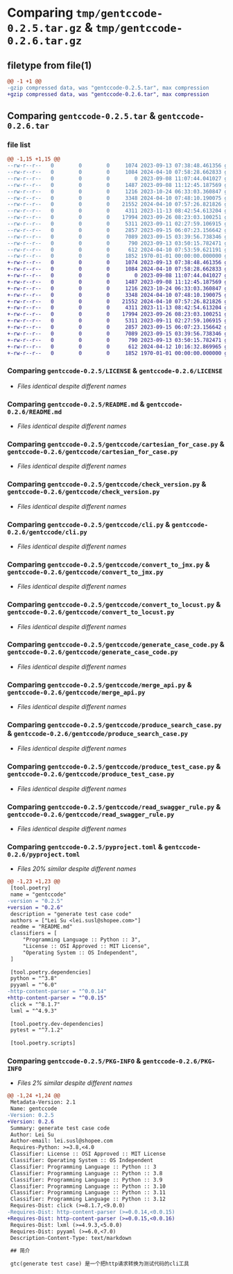 # Comparing `tmp/gentccode-0.2.5.tar.gz` & `tmp/gentccode-0.2.6.tar.gz`

## filetype from file(1)

```diff
@@ -1 +1 @@
-gzip compressed data, was "gentccode-0.2.5.tar", max compression
+gzip compressed data, was "gentccode-0.2.6.tar", max compression
```

## Comparing `gentccode-0.2.5.tar` & `gentccode-0.2.6.tar`

### file list

```diff
@@ -1,15 +1,15 @@
--rw-r--r--   0        0        0     1074 2023-09-13 07:38:48.461356 gentccode-0.2.5/LICENSE
--rw-r--r--   0        0        0     1084 2024-04-10 07:58:28.662833 gentccode-0.2.5/README.md
--rw-r--r--   0        0        0        0 2023-09-08 11:07:44.041027 gentccode-0.2.5/gentccode/__init__.py
--rw-r--r--   0        0        0     1487 2023-09-08 11:12:45.187569 gentccode-0.2.5/gentccode/cartesian_for_case.py
--rw-r--r--   0        0        0     1216 2023-10-24 06:33:03.360847 gentccode-0.2.5/gentccode/check_version.py
--rw-r--r--   0        0        0     3348 2024-04-10 07:48:10.190075 gentccode-0.2.5/gentccode/cli.py
--rw-r--r--   0        0        0    21552 2024-04-10 07:57:26.821826 gentccode-0.2.5/gentccode/convert_to_jmx.py
--rw-r--r--   0        0        0     4311 2023-11-13 08:42:54.613204 gentccode-0.2.5/gentccode/convert_to_locust.py
--rw-r--r--   0        0        0    17994 2023-09-26 08:23:03.100251 gentccode-0.2.5/gentccode/generate_case_code.py
--rw-r--r--   0        0        0     5311 2023-09-11 02:27:59.106915 gentccode-0.2.5/gentccode/merge_api.py
--rw-r--r--   0        0        0     2857 2023-09-15 06:07:23.156642 gentccode-0.2.5/gentccode/produce_search_case.py
--rw-r--r--   0        0        0     7089 2023-09-15 03:39:56.738346 gentccode-0.2.5/gentccode/produce_test_case.py
--rw-r--r--   0        0        0      790 2023-09-13 03:50:15.782471 gentccode-0.2.5/gentccode/read_swagger_rule.py
--rw-r--r--   0        0        0      612 2024-04-10 07:53:59.621191 gentccode-0.2.5/pyproject.toml
--rw-r--r--   0        0        0     1852 1970-01-01 00:00:00.000000 gentccode-0.2.5/PKG-INFO
+-rw-r--r--   0        0        0     1074 2023-09-13 07:38:48.461356 gentccode-0.2.6/LICENSE
+-rw-r--r--   0        0        0     1084 2024-04-10 07:58:28.662833 gentccode-0.2.6/README.md
+-rw-r--r--   0        0        0        0 2023-09-08 11:07:44.041027 gentccode-0.2.6/gentccode/__init__.py
+-rw-r--r--   0        0        0     1487 2023-09-08 11:12:45.187569 gentccode-0.2.6/gentccode/cartesian_for_case.py
+-rw-r--r--   0        0        0     1216 2023-10-24 06:33:03.360847 gentccode-0.2.6/gentccode/check_version.py
+-rw-r--r--   0        0        0     3348 2024-04-10 07:48:10.190075 gentccode-0.2.6/gentccode/cli.py
+-rw-r--r--   0        0        0    21552 2024-04-10 07:57:26.821826 gentccode-0.2.6/gentccode/convert_to_jmx.py
+-rw-r--r--   0        0        0     4311 2023-11-13 08:42:54.613204 gentccode-0.2.6/gentccode/convert_to_locust.py
+-rw-r--r--   0        0        0    17994 2023-09-26 08:23:03.100251 gentccode-0.2.6/gentccode/generate_case_code.py
+-rw-r--r--   0        0        0     5311 2023-09-11 02:27:59.106915 gentccode-0.2.6/gentccode/merge_api.py
+-rw-r--r--   0        0        0     2857 2023-09-15 06:07:23.156642 gentccode-0.2.6/gentccode/produce_search_case.py
+-rw-r--r--   0        0        0     7089 2023-09-15 03:39:56.738346 gentccode-0.2.6/gentccode/produce_test_case.py
+-rw-r--r--   0        0        0      790 2023-09-13 03:50:15.782471 gentccode-0.2.6/gentccode/read_swagger_rule.py
+-rw-r--r--   0        0        0      612 2024-04-12 10:16:32.869965 gentccode-0.2.6/pyproject.toml
+-rw-r--r--   0        0        0     1852 1970-01-01 00:00:00.000000 gentccode-0.2.6/PKG-INFO
```

### Comparing `gentccode-0.2.5/LICENSE` & `gentccode-0.2.6/LICENSE`

 * *Files identical despite different names*

### Comparing `gentccode-0.2.5/README.md` & `gentccode-0.2.6/README.md`

 * *Files identical despite different names*

### Comparing `gentccode-0.2.5/gentccode/cartesian_for_case.py` & `gentccode-0.2.6/gentccode/cartesian_for_case.py`

 * *Files identical despite different names*

### Comparing `gentccode-0.2.5/gentccode/check_version.py` & `gentccode-0.2.6/gentccode/check_version.py`

 * *Files identical despite different names*

### Comparing `gentccode-0.2.5/gentccode/cli.py` & `gentccode-0.2.6/gentccode/cli.py`

 * *Files identical despite different names*

### Comparing `gentccode-0.2.5/gentccode/convert_to_jmx.py` & `gentccode-0.2.6/gentccode/convert_to_jmx.py`

 * *Files identical despite different names*

### Comparing `gentccode-0.2.5/gentccode/convert_to_locust.py` & `gentccode-0.2.6/gentccode/convert_to_locust.py`

 * *Files identical despite different names*

### Comparing `gentccode-0.2.5/gentccode/generate_case_code.py` & `gentccode-0.2.6/gentccode/generate_case_code.py`

 * *Files identical despite different names*

### Comparing `gentccode-0.2.5/gentccode/merge_api.py` & `gentccode-0.2.6/gentccode/merge_api.py`

 * *Files identical despite different names*

### Comparing `gentccode-0.2.5/gentccode/produce_search_case.py` & `gentccode-0.2.6/gentccode/produce_search_case.py`

 * *Files identical despite different names*

### Comparing `gentccode-0.2.5/gentccode/produce_test_case.py` & `gentccode-0.2.6/gentccode/produce_test_case.py`

 * *Files identical despite different names*

### Comparing `gentccode-0.2.5/gentccode/read_swagger_rule.py` & `gentccode-0.2.6/gentccode/read_swagger_rule.py`

 * *Files identical despite different names*

### Comparing `gentccode-0.2.5/pyproject.toml` & `gentccode-0.2.6/pyproject.toml`

 * *Files 20% similar despite different names*

```diff
@@ -1,23 +1,23 @@
 [tool.poetry]
 name = "gentccode"
-version = "0.2.5"
+version = "0.2.6"
 description = "generate test case code"
 authors = ["Lei Su <lei.susl@shopee.com>"]
 readme = "README.md"
 classifiers = [
     "Programming Language :: Python :: 3",
     "License :: OSI Approved :: MIT License",
     "Operating System :: OS Independent",
 ]
 
 [tool.poetry.dependencies]
 python = "^3.8"
 pyyaml = "^6.0"
-http-content-parser = "^0.0.14"
+http-content-parser = "^0.0.15"
 click = "^8.1.7"
 lxml = "^4.9.3"
 
 [tool.poetry.dev-dependencies]
 pytest = "^7.1.2"
 
 [tool.poetry.scripts]
```

### Comparing `gentccode-0.2.5/PKG-INFO` & `gentccode-0.2.6/PKG-INFO`

 * *Files 2% similar despite different names*

```diff
@@ -1,24 +1,24 @@
 Metadata-Version: 2.1
 Name: gentccode
-Version: 0.2.5
+Version: 0.2.6
 Summary: generate test case code
 Author: Lei Su
 Author-email: lei.susl@shopee.com
 Requires-Python: >=3.8,<4.0
 Classifier: License :: OSI Approved :: MIT License
 Classifier: Operating System :: OS Independent
 Classifier: Programming Language :: Python :: 3
 Classifier: Programming Language :: Python :: 3.8
 Classifier: Programming Language :: Python :: 3.9
 Classifier: Programming Language :: Python :: 3.10
 Classifier: Programming Language :: Python :: 3.11
 Classifier: Programming Language :: Python :: 3.12
 Requires-Dist: click (>=8.1.7,<9.0.0)
-Requires-Dist: http-content-parser (>=0.0.14,<0.0.15)
+Requires-Dist: http-content-parser (>=0.0.15,<0.0.16)
 Requires-Dist: lxml (>=4.9.3,<5.0.0)
 Requires-Dist: pyyaml (>=6.0,<7.0)
 Description-Content-Type: text/markdown
 
 ## 简介
 
 gtc(generate test case) 是一个把http请求转换为测试代码的cli工具
```

